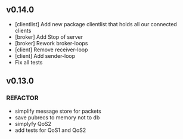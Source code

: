 ## v0.14.0
- [clientlist] Add new package clientlist that holds all our connected clients
- [broker] Add Stop of server
- [broker] Rework broker-loops
- [client] Remove receiver-loop
- [client] Add sender-loop
- Fix all tests

## v0.13.0

### REFACTOR

- simplify message store for packets
- save pubrecs to memory not to db
- simplyfy QoS2
- add tests for QoS1 and QoS2
